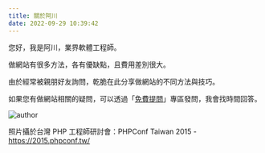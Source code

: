 ```yaml
---
title: 關於阿川
date: 2022-09-29 10:39:42
---
```

您好，我是阿川，業界軟體工程師。

做網站有很多方法，各有優缺點，且費用差別很大。

由於經常被親朋好友詢問，乾脆在此分享做網站的不同方法與技巧。

如果您有做網站相關的疑問，可以透過「[免費提問](/ask)」專區發問，我會找時間回答。

<!-- 我同時兼職「技術顧問」，專門幫中小型企業客戶節省冤枉錢、節省冤枉時間。 -->
<!-- 針對不同客戶的需求，推薦適合的「架站平台」或者「接案公司」，並且回答網站相關的一切問題。 -->
<!-- 如果您有做網站的需求，可以參考阿川提供的「[免費提問](/ask)」或者「[付費諮詢](/consult)」服務。 -->

![author](https://pbs.twimg.com/profile_images/683514775171538944/fot_zOr6_400x400.jpg)

照片攝於台灣 PHP 工程師研討會：PHPConf Taiwan 2015 - https://2015.phpconf.tw/
